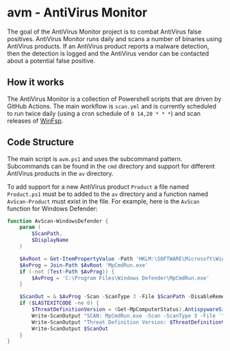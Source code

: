 # avm - AntiVirus Monitor

The goal of the AntiVirus Monitor project is to combat AntiVirus false positives. AntiVirus Monitor runs daily and scans a number of binaries using AntiVirus products. If an AntiVirus product reports a malware detection, then the detection is logged and the AntiVirus vendor can be contacted about a potential false positive.

## How it works

The AntiVirus Monitor is a collection of Powershell scripts that are driven by GitHub Actions. The main workflow is `scan.yml` and is currently scheduled to run twice daily (using a cron schedule of `0 14,20 * * *`) and scan releases of [WinFsp](https://github.com/billziss-gh/winfsp).

## Code Structure

The main script is `avm.ps1` and uses the subcommand pattern. Subcommands can be found in the `cmd` directory and support for different AntiVirus products in the `av` directory.

To add support for a new AntiVirus product `Product` a file named `Product.ps1` must be to added to the `av` directory and a function named `AvScan-Product` must exist in the file. For example, here is the `AvScan` function for Windows Defender:

```powershell
function AvScan-WindowsDefender {
    param (
        $ScanPath,
        $DisplayName
    )

    $AvRoot = Get-ItemPropertyValue -Path 'HKLM:\SOFTWARE\Microsoft\Windows Defender' -Name InstallLocation
    $AvProg = Join-Path $AvRoot 'MpCmdRun.exe'
    if (-not (Test-Path $AvProg)) {
        $AvProg = 'C:\Program Files\Windows Defender\MpCmdRun.exe'
    }

    $ScanOut = & $AvProg -Scan -ScanType 3 -File $ScanPath -DisableRemediation
    if ($LASTEXITCODE -ne 0) {
        $ThreatDefinitionVersion = (Get-MpComputerStatus).AntispywareSignatureVersion
        Write-ScanOutput "SCAN: MpCmdRun.exe -Scan -ScanType 3 -File `"$DisplayName`" -DisableRemediation"
        Write-ScanOutput "Threat Definition Version: $ThreatDefinitionVersion`n"
        Write-ScanOutput $ScanOut
    }
}
```
